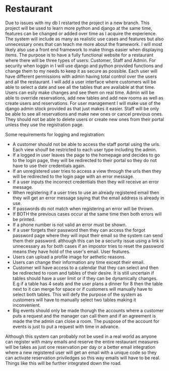 # Restaurant
Due to issues with my db I restarted the project in a new branch. 
This project will be used to learn more python and django at the same time, features can be changed or added over time as I acquire the experience. The system will include as many as realistic use cases and features but also unnecessary ones that can teach me more about the framework. I will most likely also use a front end framework to make things easier when displaying items. 
The purpose is to have a fully functional website for a restaurant where there will be three types of users: Customer, Staff and Admin. 
For security when loggin in I will use django and python provided functions and change them to my needs to keep it as secure as possible.
Each user will have different permissions with admin having total control over the users and all the restaurant.
I will add a user interface where customers will be able to select a date and see all the tables that are available at that time. Users
can esily make changes and see them on real time.
Admin will be able to override reservations, add new tables and add new rooms as well as create users and reservations. For user management 
I will make use of the django admin stock provided as that just makes it easier.
Staff will be only be able to see all reservations and make new ones or cancel previous ones. They should not be able to delete users or create new
ones from their portal unless they use the registration page.

Some requirements for logging and registration:
  - A customer should not be able to access the staff portal using the urls. Each view shoulf be restricted to each user type including the admin.
  - If a logged in user leaves the page to the homepage and decides to go to the login page, they will be redirected to their portal 
    so they do not have to use their credentials again.
  - If an unregistered user tries to access a view through the urls then they will be redirected to the login page with an error message.
  - If a user inputs the incorrect credentials then they will receive an error message.
  - When registering if a user tries to use an already registered email then they will get an error message saying that the email address is already in use.
  - If passwords do not match when registering an error will be thrown.
  - If BOTH the previous cases occur at the same time then both errors will be printed.
  - If a phone number is not valid an error must be shown.
  - If a user forgets their password then they can access the forgot password page where they will input their email so the system can send them their password.
    although this can be a security issue using a link is unnecessary as for both cases if an impostor tries to reset the password means they have hold of the
    user's email.
User features.
  - Users can upload a profile image for aethetic reasons.
  - Users can change their information any time except their email.
  - Customer will have access to a calendar that they can select and then be redirected to room and tables of their desire. It is still uncertain 
    if tables should have a user limit or if they can be dynamically changes. E.g if a table has 4 seats and the user plans a dinner for 8 then the table next to 
    it can merge for space or if customers will manually have to select both tables. This will defy the purpose of the system as customers will have to manually
    select two tables making it inconvenient. 
  - Big events should only be made thorugh the accounts where a customer puts a request and the manager can call them and if an agreement is made the the admin can     close a room. The puspose of the account for events is just to put a request with time in advance.
 
Although this system can probably not be used in a real world as anyone can register with many emails and reserve the entire restaurant measures will be takes as just one reservation per day or a better email integration where a new registered user will get an email with a unique code so they can activate reservation priviledges so this way emails will have to be real. Things like this will be further integrated down the road.
